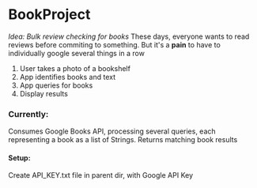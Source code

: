 # BookProject
*Idea: Bulk review checking for books*
These days, everyone wants to read reviews before commiting to something. But it's a **pain** to have to individually google several things in a row

1. User takes a photo of a bookshelf
2. App identifies books and text
3. App queries for books 
4. Display results

### Currently:
Consumes Google Books API, processing several queries, each representing a book as a list of Strings.
Returns matching book results

#### Setup: 
Create API_KEY.txt file in parent dir, with Google API Key
